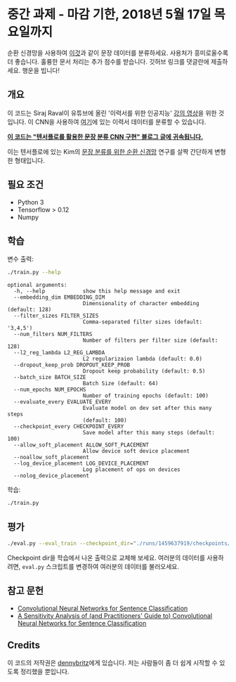 # 중간 과제 - 마감 기한, 2018년 5월 17일 목요일까지 

순환 신경망을 사용하여 [이것](https://github.com/niderhoff/nlp-datasets)과 같이 문장 데이터를 분류하세요. 사용처가 흥미로울수록 더 좋습니다. 훌륭한 문서 처리는 추가 점수를 받습니다. 깃허브 링크를 댓글란에 제출하세요. 행운을 빕니다! 

## 개요

이 코드는 Siraj Raval이 유튜브에 올린 '이력서를 위한 인공지능' [강의 영상](https://youtu.be/p3SKx5C04qg)을 위한 것입니다. 이 CNN을 사용하여 [여기](http://barbizonmodeling.com/resumes/)에 있는 이력서 데이터를 분류할 수 있습니다.

**[이 코드는 "텐서플로를 활용한 문장 분류 CNN 구현" 블로그 글에 귀속됩니다.](http://www.wildml.com/2015/12/implementing-a-cnn-for-text-classification-in-tensorflow/)**

이는 텐서플로에 있는 Kim의 [문장 분류를 위한 순환 신경망](http://arxiv.org/abs/1408.5882) 연구를 살짝 간단하게 변형한 형태입니다.

## 필요 조건

- Python 3
- Tensorflow > 0.12
- Numpy

## 학습

변수 출력:

```bash
./train.py --help
```

```
optional arguments:
  -h, --help            show this help message and exit
  --embedding_dim EMBEDDING_DIM
                        Dimensionality of character embedding (default: 128)
  --filter_sizes FILTER_SIZES
                        Comma-separated filter sizes (default: '3,4,5')
  --num_filters NUM_FILTERS
                        Number of filters per filter size (default: 128)
  --l2_reg_lambda L2_REG_LAMBDA
                        L2 regularizaion lambda (default: 0.0)
  --dropout_keep_prob DROPOUT_KEEP_PROB
                        Dropout keep probability (default: 0.5)
  --batch_size BATCH_SIZE
                        Batch Size (default: 64)
  --num_epochs NUM_EPOCHS
                        Number of training epochs (default: 100)
  --evaluate_every EVALUATE_EVERY
                        Evaluate model on dev set after this many steps
                        (default: 100)
  --checkpoint_every CHECKPOINT_EVERY
                        Save model after this many steps (default: 100)
  --allow_soft_placement ALLOW_SOFT_PLACEMENT
                        Allow device soft device placement
  --noallow_soft_placement
  --log_device_placement LOG_DEVICE_PLACEMENT
                        Log placement of ops on devices
  --nolog_device_placement

```

학습:

```bash
./train.py
```

## 평가

```bash
./eval.py --eval_train --checkpoint_dir="./runs/1459637919/checkpoints/"
```

Checkpoint dir을 학습에서 나온 출력으로 교체해 보세요. 여러분의 데이터를 사용하려면, `eval.py` 스크립트를 변경하여 여러분의 데이터를 불러오세요.


## 참고 문헌

- [Convolutional Neural Networks for Sentence Classification](http://arxiv.org/abs/1408.5882)
- [A Sensitivity Analysis of (and Practitioners' Guide to) Convolutional Neural Networks for Sentence Classification](http://arxiv.org/abs/1510.03820)

## Credits

이 코드의 저작권은 [dennybritz](https://github.com/dennybritz/cnn-text-classification-tf)에게 있습니다. 저는 사람들이 좀 더 쉽게 시작할 수 있도록 정리했을 뿐입니다.
